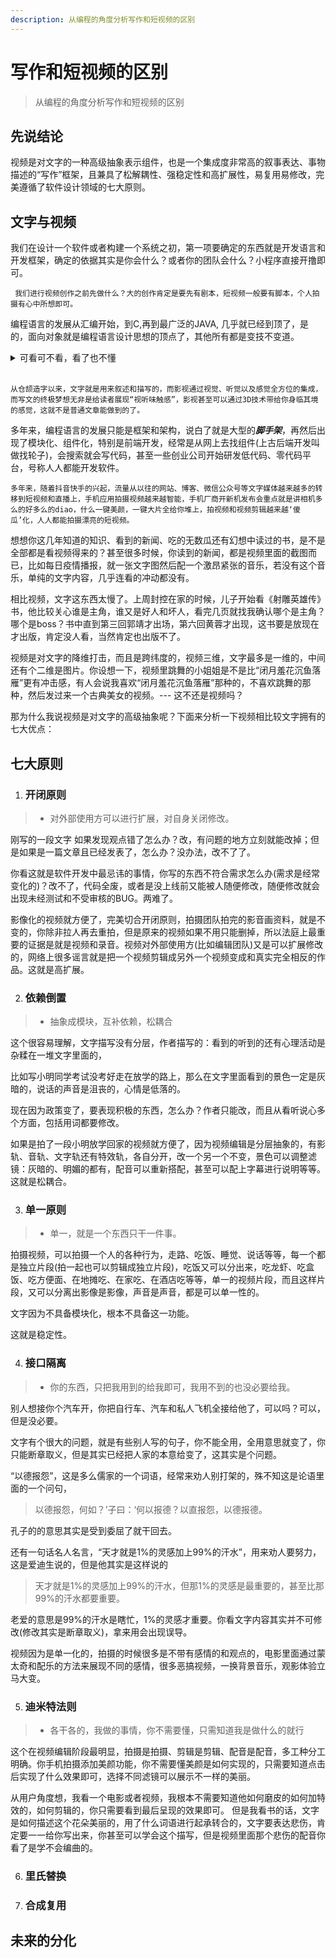 ```yaml
---
description: 从编程的角度分析写作和短视频的区别
---
```


# 写作和短视频的区别

>从编程的角度分析写作和短视频的区别

## 先说结论
视频是对文字的一种高级抽象表示组件，也是一个集成度非常高的叙事表达、事物描述的“写作”框架，且兼具了松解耦性、强稳定性和高扩展性，易复用易修改，完美遵循了软件设计领域的七大原则。

## 文字与视频
我们在设计一个软件或者构建一个系统之初，第一项要确定的东西就是开发语言和开发框架，确定的依据其实是你会什么？或者你的团队会什么？小程序直接开撸即可。

` 我们进行视频创作之前先做什么？大的创作肯定是要先有剧本，短视频一般要有脚本，个人拍摄有心中所想即可。`

编程语言的发展从汇编开始，到C,再到最广泛的JAVA, 几乎就已经到顶了，是的，面向对象就是编程语言设计思想的顶点了，其他所有都是变技不变道。

<details>
<summary>可看可不看，看了也不懂</summary>
> 不同的语言无非是对不同应用场景的细化或语法的简化或集合多个其他语言的优点，比如php用来做web，python处理数据，C处理底层交互，go想集合优点，swift、kotlin是各自平台的java, 前端语言都说自己是js框架，也是万变不离其中。
</details>
<br>

`从仓颉造字以来，文字就是用来叙述和描写的，而影视通过视觉、听觉以及感觉全方位的集成，而写文的终极梦想无非是给读者展现“视听味触感”，影视甚至可以通过3D技术带给你身临其境的感觉，这就不是普通文章能做到的了。`


多年来，编程语言的发展只能是框架和架构，说白了就是大型的***脚手架***，再然后出现了模块化、组件化，特别是前端开发，经常是从网上去找组件(上古后端开发叫做找轮子)，会搜索就会写代码，甚至一些创业公司开始研发低代码、零代码平台，号称人人都能开发软件。

`
多年来，随着抖音快手的兴起，流量从以往的网站、博客、微信公众号等文字媒体越来越多的转移到短视频和直播上，手机应用拍摄视频越来越智能，手机厂商开新机发布会重点就是讲相机多么的好多么的diao，什么一键美颜，一键大片全给你堆上，拍视频和视频剪辑越来越‘傻瓜’化，人人都能拍摄漂亮的短视频。
`

想想你这几年知道的知识、看到的新闻、吃的无数瓜还有幻想中读过的书，是不是全部都是看视频得来的？甚至很多时候，你读到的新闻，都是视频里面的截图而已，比如每日疫情播报，就一张文字图然后配一个激昂紧张的音乐，若没有这个音乐，单纯的文字内容，几乎连看的冲动都没有。


相比视频，文字这东西太慢了。上周封控在家的时候，儿子开始看《射雕英雄传》书，他比较关心谁是主角，谁又是好人和坏人，看完几页就找我确认哪个是主角？哪个是boss？书中直到第三回郭靖才出场，第六回黄蓉才出现，这书要是放现在才出版，肯定没人看，当然肯定也出版不了。

视频是对文字的降维打击，而且是跨纬度的，视频三维，文字最多是一维的，中间还有个二维是图片。你设想一下，视频里跳舞的小姐姐是不是比“闭月羞花沉鱼落雁”更有冲击感，有人会说我喜欢“闭月羞花沉鱼落雁”那种的，不喜欢跳舞的那种，然后发过来一个古典美女的视频。--- 这不还是视频吗？

那为什么我说视频是对文字的高级抽象呢？下面来分析一下视频相比较文字拥有的七大优点：

## 七大原则

1. ### 开闭原则

> * 对外部使用方可以进行扩展，对自身关闭修改。

刚写的一段文字 如果发现观点错了怎么办？改，有问题的地方立刻就能改掉；但是如果是一篇文章且已经发表了，怎么办？没办法，改不了了。

你看这就是软件开发中最忌讳的事情，你写的东西不符合需求怎么办(需求是经常变化的)？改不了，代码全废，或者是没上线前又能被人随便修改，随便修改就会出现未经测试和不受审核的BUG。两难了。

影像化的视频就方便了，完美切合开闭原则，拍摄团队拍完的影音画资料，就是不变的，你除非拉人再去重拍，但是原来的视频如果不用只能删掉，所以法庭上最重要的证据是就是视频和录音。视频对外部使用方(比如编辑团队)又是可以扩展修改的，网络上很多谣言就是把一个视频剪辑成另外一个视频变成和真实完全相反的作品。这就是高扩展。

2. ### 依赖倒置

> * 抽象成模块，互补依赖，松耦合

这个很容易理解，文字描写没有分层，作者描写的：看到的听到的还有心理活动是杂糅在一堆文字里面的，

比如写小明同学考试没考好走在放学的路上，那么在文字里面看到的景色一定是灰暗的，说话的声音是沮丧的，心情是低落的。 

现在因为政策变了，要表现积极的东西，怎么办？作者只能改，而且从看听说心多个方面，包括用词都要修改。

如果是拍了一段小明放学回家的视频就方便了，因为视频编辑是分层抽象的，有影轨、音轨、文字轨还有特效轨，各自分开，改一个另一个不变，景色可以调整滤镜：灰暗的、明媚的都有，配音可以重新搭配，甚至可以配上字幕进行说明等等。这就是松耦合。

3. ### 单一原则

> * 单一，就是一个东西只干一件事。

拍摄视频，可以拍摄一个人的各种行为，走路、吃饭、睡觉、说话等等，每一个都是独立片段(拍一起也可以剪辑成独立片段)，吃饭又可以分出来，吃龙虾、吃盒饭、吃方便面、在地摊吃、在家吃、在酒店吃等等，单一的视频片段，而且这样片段，又可以分离出影像是影像，声音是声音，都是可以单一性的。

文字因为不具备模块化，根本不具备这一功能。

这就是稳定性。

4. ### 接口隔离

> * 你的东西，只把我用到的给我即可，我用不到的也没必要给我。

别人想接你个汽车开，你把自行车、汽车和私人飞机全接给他了，可以吗？可以，但是没必要。

文字有个很大的问题，就是有些别人写的句子，你不能全用，全用意思就变了，你只能断章取义，但是其实已经把人家的本意给变了，这其实是个问题。

“以德报怨”，这是多么儒家的一个词语，经常来劝人别打架的，殊不知这是论语里面的一个问句，
> 以德报怨，何如？’子曰：‘何以报德？以直报怨，以德报德。

孔子的的意思其实是受到委屈了就干回去。

还有一句话名人名言，“天才就是1%的灵感加上99%的汗水”，用来劝人要努力，这是爱迪生说的，但是他其实是这样说的
> 天才就是1%的灵感加上99%的汗水，但那1%的灵感是最重要的，甚至比那99%的汗水都要重要。

老爱的意思是99%的汗水是瞎忙，1%的灵感才重要。你看文字内容其实并不可修改(修改其实是断章取义)，拿来用会出现误导。

视频因为是单一化的，拍摄的时候很多是不带有感情的和观点的，电影里面通过蒙太奇和配乐的方法来展现不同的感情，很多恶搞视频，一换背景音乐，观影体验立马大变。

5. ### 迪米特法则
> * 各干各的，我做的事情，你不需要懂，只需知道我是做什么的就行

这个在视频编辑阶段最明显，拍摄是拍摄、剪辑是剪辑、配音是配音，多工种分工明确。你手机拍摄添加美颜功能，你不需要懂美颜是如何实现的，只需要知道点击后实现了什么效果即可，选择不同滤镜可以展示不一样的美丽。

从用户角度想，我看一个电影或者视频，我根本不需要知道他如何磨皮的如何加特效的，如何剪辑的，你只需要看到最后呈现的效果即可。
但是我看书的话，文字是如何描述这个花朵美丽的，用了什么词语进行起承转合的，文字要表达悲伤，肯定要一一给你写出来，你甚至可以学会这个描写，但是视频里面那个悲伤的配音你看了是学不会编曲的。

6. ### 里氏替换
> 


7. ### 合成复用


## 未来的分化





